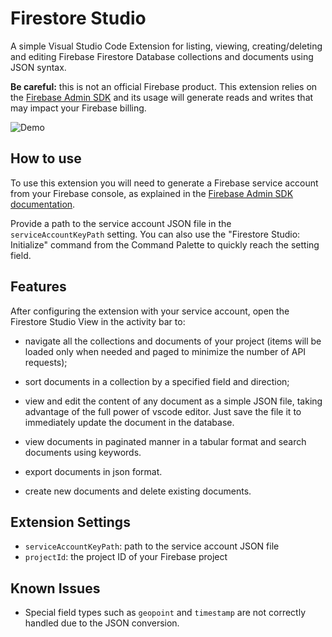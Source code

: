 # Firestore Studio

A simple Visual Studio Code Extension for listing, viewing, creating/deleting and editing Firebase Firestore Database collections and documents using JSON syntax.

**Be careful:** this is not an official Firebase product. This extension relies on the [Firebase Admin SDK](https://firebase.google.com/docs/admin/setup) and its usage will generate reads and writes that may impact your Firebase billing.

![Demo](https://youtu.be/CaDOCA5DG-k)

## How to use

To use this extension you will need to generate a Firebase service account from your Firebase console, as explained in the [Firebase Admin SDK documentation](https://firebase.google.com/docs/admin/setup#set-up-project-and-service-account).

Provide a path to the service account JSON file in the `serviceAccountKeyPath` setting. You can also use the "Firestore Studio: Initialize" command from the Command Palette to quickly reach the setting field.

## Features

After configuring the extension with your service account, open the Firestore Studio View in the activity bar to:

- navigate all the collections and documents of your project (items will be loaded only when needed and paged to minimize the number of API requests);

- sort documents in a collection by a specified field and direction;

- view and edit the content of any document as a simple JSON file, taking advantage of the full power of vscode editor. Just save the file it to immediately update the document in the database.

- view documents in paginated manner in a tabular format and search documents using keywords.

- export documents in json format.

- create new documents and delete existing documents.

## Extension Settings

- `serviceAccountKeyPath`: path to the service account JSON file
- `projectId`: the project ID of your Firebase project

## Known Issues

- Special field types such as `geopoint` and `timestamp` are not correctly handled due to the JSON conversion.

